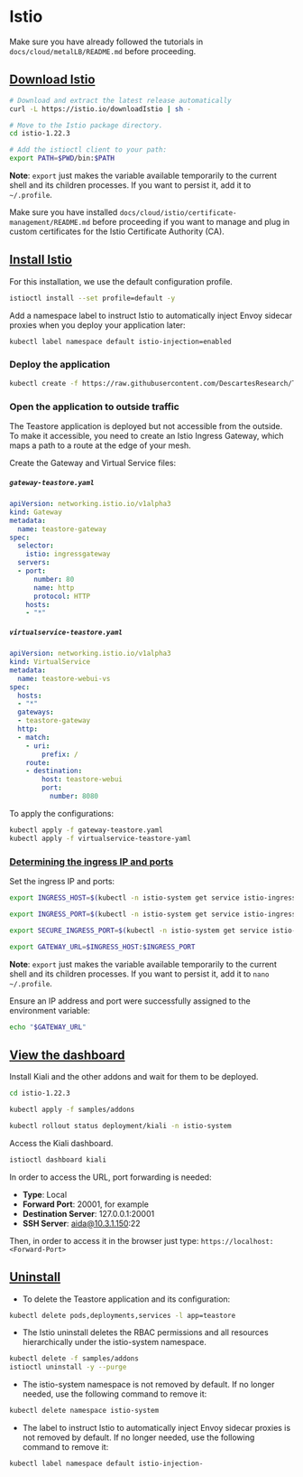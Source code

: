 # Istio
Make sure you have already followed the tutorials in `docs/cloud/metalLB/README.md` before proceeding.

## [Download Istio](https://istio.io/latest/docs/setup/getting-started/#download)

```sh
# Download and extract the latest release automatically
curl -L https://istio.io/downloadIstio | sh -

# Move to the Istio package directory.
cd istio-1.22.3

# Add the istioctl client to your path:
export PATH=$PWD/bin:$PATH
```

**Note**: `export` just makes the variable available temporarily to the current shell and its children processes. If you want to persist it, add it to `~/.profile`.  

Make sure you have installed `docs/cloud/istio/certificate-management/README.md` before proceeding if you want to manage and plug in custom certificates for the Istio Certificate Authority (CA).


## [Install Istio](https://istio.io/latest/docs/setup/getting-started/#install)

For this installation, we use the default configuration profile.
```sh
istioctl install --set profile=default -y
```

Add a namespace label to instruct Istio to automatically inject Envoy sidecar proxies when you deploy your application later:
```sh
kubectl label namespace default istio-injection=enabled
```

### Deploy the application
```sh
kubectl create -f https://raw.githubusercontent.com/DescartesResearch/TeaStore/master/examples/kubernetes/teastore-ribbon.yaml
```

### Open the application to outside traffic
The Teastore application is deployed but not accessible from the outside. To make it accessible, you need to create an Istio Ingress Gateway, which maps a path to a route at the edge of your mesh.

Create the Gateway and Virtual Service files:
<h5 a><strong><code>gateway-teastore.yaml</code></strong></h5>

```yaml
apiVersion: networking.istio.io/v1alpha3
kind: Gateway
metadata:
  name: teastore-gateway
spec:
  selector:
    istio: ingressgateway
  servers:
  - port:
      number: 80
      name: http
      protocol: HTTP
    hosts:
    - "*" 
```


<h5 a><strong><code>virtualservice-teastore.yaml</code></strong></h5>

```yaml
apiVersion: networking.istio.io/v1alpha3
kind: VirtualService
metadata:
  name: teastore-webui-vs
spec:
  hosts:
  - "*" 
  gateways:
  - teastore-gateway
  http:
  - match:
    - uri:
        prefix: /
    route:
    - destination:
        host: teastore-webui
        port:
          number: 8080
```

To apply the configurations:
```sh
kubectl apply -f gateway-teastore.yaml
kubectl apply -f virtualservice-teastore-yaml
```


### [Determining the ingress IP and ports](https://istio.io/latest/docs/setup/getting-started/#determining-the-ingress-ip-and-ports)

Set the ingress IP and ports:

```sh
export INGRESS_HOST=$(kubectl -n istio-system get service istio-ingressgateway -o jsonpath='{.status.loadBalancer.ingress[0].ip}')

export INGRESS_PORT=$(kubectl -n istio-system get service istio-ingressgateway -o jsonpath='{.spec.ports[?(@.name=="http2")].port}')

export SECURE_INGRESS_PORT=$(kubectl -n istio-system get service istio-ingressgateway -o jsonpath='{.spec.ports[?(@.name=="https")].port}')

export GATEWAY_URL=$INGRESS_HOST:$INGRESS_PORT
```

**Note**: `export` just makes the variable available temporarily to the current shell and its children processes. If you want to persist it, add it to `nano ~/.profile`.  

Ensure an IP address and port were successfully assigned to the environment variable:
```sh
echo "$GATEWAY_URL"
```


## [View the dashboard](https://istio.io/latest/docs/setup/getting-started/#dashboard)

Install Kiali and the other addons and wait for them to be deployed.
```sh
cd istio-1.22.3

kubectl apply -f samples/addons

kubectl rollout status deployment/kiali -n istio-system
```


Access the Kiali dashboard.
```sh
istioctl dashboard kiali
```

In order to access the URL, port forwarding is needed:
- **Type**: Local
- **Forward Port**: 20001, for example
- **Destination Server**: 127.0.0.1:20001
- **SSH Server**: aida@10.3.1.150:22

Then, in order to access it in the browser just type: `https://localhost:<Forward-Port>`


## [Uninstall](https://istio.io/latest/docs/setup/getting-started/#uninstall)

- To delete the Teastore application and its configuration:
```sh
kubectl delete pods,deployments,services -l app=teastore
```

- The Istio uninstall deletes the RBAC permissions and all resources hierarchically under the istio-system namespace. 
```sh
kubectl delete -f samples/addons
istioctl uninstall -y --purge
```

- The istio-system namespace is not removed by default. If no longer needed, use the following command to remove it:
```sh
kubectl delete namespace istio-system
```

- The label to instruct Istio to automatically inject Envoy sidecar proxies is not removed by default. If no longer needed, use the following command to remove it:
```sh
kubectl label namespace default istio-injection-
```